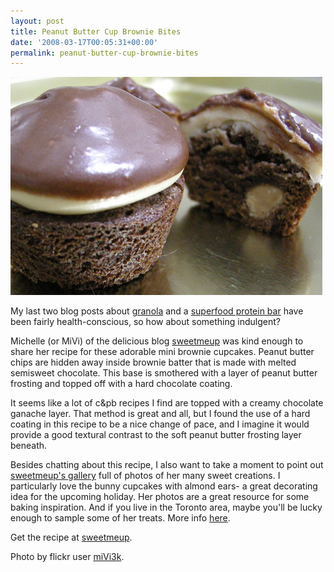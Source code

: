 ```yaml
---
layout: post
title: Peanut Butter Cup Brownie Bites
date: '2008-03-17T00:05:31+00:00'
permalink: peanut-butter-cup-brownie-bites
---
```

<a href="http://www.flickr.com/photos/mivi/2334173027/"><img src='images/uploads/2008/03/pbbrowniecups.jpg' alt='pb brownie cups' /></a>

My last two blog posts about <a href="http://www.cpbgallery.com/?p=57">granola</a> and a <a href="http://www.cpbgallery.com/?p=67">superfood protein bar</a> have been fairly health-conscious, so how about something indulgent?

Michelle (or MiVi) of the delicious blog <a href="http://sweetmeup.com/">sweetmeup</a> was kind enough to share her recipe for these adorable mini brownie cupcakes. Peanut butter chips are hidden away inside brownie batter that is made with melted semisweet chocolate. This base is smothered with a layer of peanut butter frosting and topped off with a hard chocolate coating. 

It seems like a lot of c&pb recipes I find are topped with a creamy chocolate ganache layer. That method is great and all, but I found the use of a hard coating in this recipe to be a nice change of pace, and I imagine it would provide a good textural contrast to the soft peanut butter frosting layer beneath.

Besides chatting about this recipe, I also want to take a moment to point out <a href="http://sweetmeup.com/gallery/">sweetmeup's gallery</a> full of photos of her many sweet creations. I particularly love the bunny cupcakes with almond ears- a great decorating idea for the upcoming holiday. Her photos are a great resource for some baking inspiration. And if you live in the Toronto area, maybe you'll be lucky enough to sample some of her treats. More info <a href="http://sweetmeup.com/about/">here</a>.

Get the recipe at <a href="http://sweetmeup.com/2008/03/15/peanut-butter-cup-brownie-bites/">sweetmeup</a>.

Photo by flickr user <a href="http://www.flickr.com/photos/mivi/">miVi3k</a>.
